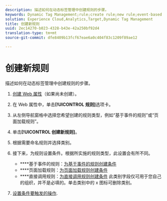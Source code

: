 ```yaml
---
description: 描述如何在动态标签管理中创建规则的步骤。
keywords: Dynamic Tag Management;rule;create rule;new rule;event-based rule;page load rule;direct call rule
solution: Experience Cloud,Analytics,Target,Dynamic Tag Management
title: 创建新规则
uuid: 2ec14270-b023-4328-b43e-42a250bf92d4
translation-type: tm+mt
source-git-commit: dfe8409b13fcf67eae6a0c404f83c1209f89ae12

---
```



# 创建新规则

描述如何在动态标签管理中创建规则的步骤。

1. [创建 Web 属性](/help/implement/other/dtm/t-create-web-property.md)（如果尚未创建）。
1. 在 Web 属性中，单击&#x200B;**[!UICONTROL 规则]**&#x200B;选项卡。
1. 从左侧导航窗格中选择您希望创建的规则类型，例如“基于事件的规则”或“页面加载规则”。
1. 单击&#x200B;**[!UICONTROL 创建新规则]**。
1. 根据需要命名规则并选择类别。
1. 接下来，为规则设置条件。根据所实施的规则类型，此设置会有所不同。

   * ****&#x200B;基于事件的规则：[为基于事件的规则创建条件](/help/implement/other/dtm/c-rules/t-rules-event-conditions.md)
   * ****&#x200B;页面加载规则：[为页面加载规则创建条件](/help/implement/other/dtm/c-rules/t-rules-page-conditions.md)
   * ****&#x200B;直接调用规则：[为直接调用规则创建条件](/help/implement/other/dtm/c-rules/t-rules-direct-conditions.md)
   此类别字段仅可用于您自己的组织，并不是必填的。单击类别中的 x 图标可删除类别。
1. [设置条件要触发的操作](/help/implement/other/dtm/c-rules/t-rules-actions.md).
